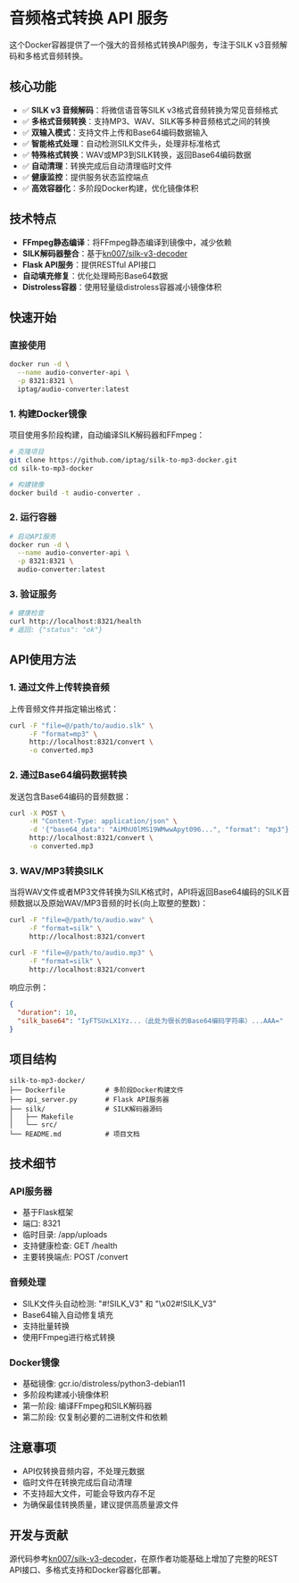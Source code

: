 # 音频格式转换 API 服务

这个Docker容器提供了一个强大的音频格式转换API服务，专注于SILK v3音频解码和多格式音频转换。

## 核心功能

- ✅ **SILK v3 音频解码**：将微信语音等SILK v3格式音频转换为常见音频格式
- ✅ **多格式音频转换**：支持MP3、WAV、SILK等多种音频格式之间的转换
- ✅ **双输入模式**：支持文件上传和Base64编码数据输入
- ✅ **智能格式处理**：自动检测SILK文件头，处理非标准格式
- ✅ **特殊格式转换**：WAV或MP3到SILK转换，返回Base64编码数据
- ✅ **自动清理**：转换完成后自动清理临时文件
- ✅ **健康监控**：提供服务状态监控端点
- ✅ **高效容器化**：多阶段Docker构建，优化镜像体积

## 技术特点

- **FFmpeg静态编译**：将FFmpeg静态编译到镜像中，减少依赖
- **SILK解码器整合**：基于[kn007/silk-v3-decoder](https://github.com/kn007/silk-v3-decoder)
- **Flask API服务**：提供RESTful API接口
- **自动填充修复**：优化处理畸形Base64数据
- **Distroless容器**：使用轻量级distroless容器减小镜像体积

## 快速开始

### 直接使用
```bash
docker run -d \
  --name audio-converter-api \
  -p 8321:8321 \
  iptag/audio-converter:latest
```

### 1. 构建Docker镜像

项目使用多阶段构建，自动编译SILK解码器和FFmpeg：

```bash
# 克隆项目
git clone https://github.com/iptag/silk-to-mp3-docker.git
cd silk-to-mp3-docker

# 构建镜像
docker build -t audio-converter .
```

### 2. 运行容器

```bash
# 启动API服务
docker run -d \
  --name audio-converter-api \
  -p 8321:8321 \
  audio-converter:latest
```

### 3. 验证服务

```bash
# 健康检查
curl http://localhost:8321/health
# 返回: {"status": "ok"}
```

## API使用方法

### 1. 通过文件上传转换音频

上传音频文件并指定输出格式：

```bash
curl -F "file=@/path/to/audio.slk" \
     -F "format=mp3" \
     http://localhost:8321/convert \
     -o converted.mp3
```

### 2. 通过Base64编码数据转换

发送包含Base64编码的音频数据：

```bash
curl -X POST \
     -H "Content-Type: application/json" \
     -d '{"base64_data": "AiMhU0lMS19WMwwApyt096...", "format": "mp3"}' \
     http://localhost:8321/convert \
     -o converted.mp3
```

### 3. WAV/MP3转换SILK

当将WAV文件或者MP3文件转换为SILK格式时，API将返回Base64编码的SILK音频数据以及原始WAV/MP3音频的时长(向上取整的整数)：

```bash
curl -F "file=@/path/to/audio.wav" \
     -F "format=silk" \
     http://localhost:8321/convert
```

```bash
curl -F "file=@/path/to/audio.mp3" \
     -F "format=silk" \
     http://localhost:8321/convert
```

响应示例：
```json
{
  "duration": 10,
  "silk_base64": "IyFTSUxLX1Yz...（此处为很长的Base64编码字符串）...AAA="
}
```

## 项目结构

```
silk-to-mp3-docker/
├── Dockerfile          # 多阶段Docker构建文件
├── api_server.py       # Flask API服务器
├── silk/               # SILK解码器源码
│   ├── Makefile
│   └── src/
└── README.md           # 项目文档
```

## 技术细节

### API服务器

- 基于Flask框架
- 端口: 8321
- 临时目录: /app/uploads
- 支持健康检查: GET /health
- 主要转换端点: POST /convert

### 音频处理

- SILK文件头自动检测: "#!SILK_V3" 和 "\x02#!SILK_V3"
- Base64输入自动修复填充
- 支持批量转换
- 使用FFmpeg进行格式转换

### Docker镜像

- 基础镜像: gcr.io/distroless/python3-debian11
- 多阶段构建减小镜像体积
- 第一阶段: 编译FFmpeg和SILK解码器
- 第二阶段: 仅复制必要的二进制文件和依赖

## 注意事项

- API仅转换音频内容，不处理元数据
- 临时文件在转换完成后自动清理
- 不支持超大文件，可能会导致内存不足
- 为确保最佳转换质量，建议提供高质量源文件

## 开发与贡献

源代码参考[kn007/silk-v3-decoder](https://github.com/kn007/silk-v3-decoder)，在原作者功能基础上增加了完整的REST API接口、多格式支持和Docker容器化部署。 

